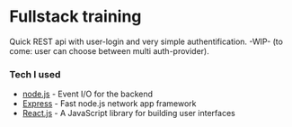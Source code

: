 # Fullstack training
Quick REST api with user-login and very simple authentification. -WIP- (to come: user can choose between multi auth-provider).
### Tech I used
* [node.js](https://nodejs.org/en/) - Event I/O for the backend
* [Express](https://expressjs.com/en/) - Fast node.js network app framework 
* [React.js](https://en.reactjs.org/) - A JavaScript library for building user interfaces



